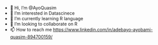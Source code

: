 - 👋 Hi, I’m @AyoQuasim
- 👀 I’m interested in Datascinece
- 🌱 I’m currently learning R language
- 💞️ I’m looking to collaborate on R 
- 📫 How to reach me https://www.linkedin.com/in/adebayo-ayobami-quasim-894700159/

<!---
AyoQuasim/AyoQuasim is a ✨ special ✨ repository because its `README.md` (this file) appears on your GitHub profile.
You can click the Preview link to take a look at your changes.
--->
